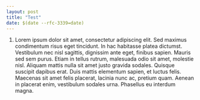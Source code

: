 ```yaml
---
layout: post
title: "Test"
date: $(date --rfc-3339=date)
---
```

1. Lorem ipsum dolor sit amet, consectetur adipiscing elit. Sed maximus condimentum risus eget tincidunt. In hac habitasse platea dictumst. Vestibulum nec nisl sagittis, dignissim ante eget, finibus sapien. Mauris sed sem purus. Etiam in tellus rutrum, malesuada odio sit amet, molestie nisl. Aliquam mattis nulla sit amet justo gravida sodales. Quisque suscipit dapibus erat. Duis mattis elementum sapien, et luctus felis. Maecenas sit amet felis placerat, lacinia nunc ac, pretium quam. Aenean in placerat enim, vestibulum sodales urna. Phasellus eu interdum magna.
